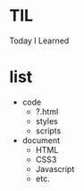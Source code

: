 # TIL
Today I Learned

# list
 - code
   - ?.html
   - styles
   - scripts
 - document
   - HTML
   - CSS3
   - Javascript
   - etc.
